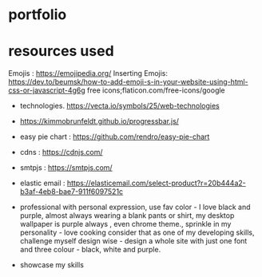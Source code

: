 # portfolio

# resources used
Emojis : https://emojipedia.org/
Inserting Emojis: https://dev.to/beumsk/how-to-add-emoji-s-in-your-website-using-html-css-or-javascript-4g6g
free icons;flaticon.com/free-icons/google

 * technologies. https://vecta.io/symbols/25/web-technologies

* https://kimmobrunfeldt.github.io/progressbar.js/

* easy pie chart : https://github.com/rendro/easy-pie-chart

* cdns : https://cdnjs.com/
* smtpjs : https://smtpjs.com/
* elastic email : https://elasticemail.com/select-product?r=20b444a2-b3af-4eb8-bae7-911f6097521c


* professional with personal expression, use fav color - I love black and purple, almost always wearing a blank pants or shirt, my desktop wallpaper is purple always , even chrome theme., sprinkle in my personality - love cooking consider that as one of my developing skills, challenge myself design wise - design a whole site with just one font and three colour - black, white and purple. 

* showcase my skills

